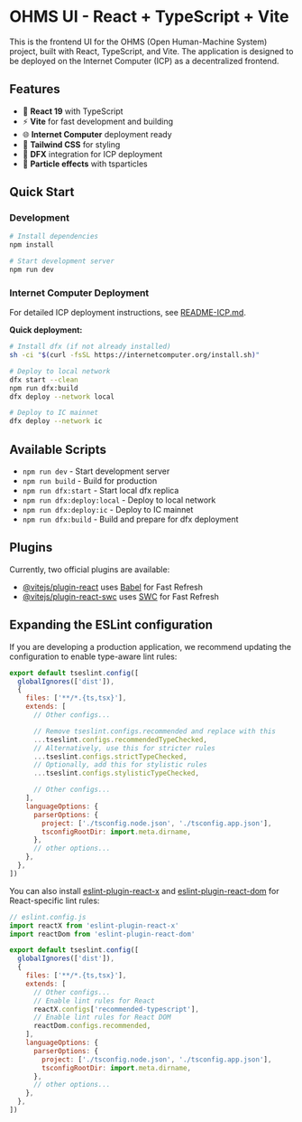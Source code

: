 # OHMS UI - React + TypeScript + Vite

This is the frontend UI for the OHMS (Open Human-Machine System) project, built with React, TypeScript, and Vite. The application is designed to be deployed on the Internet Computer (ICP) as a decentralized frontend.

## Features

- 🚀 **React 19** with TypeScript
- ⚡ **Vite** for fast development and building
- 🌐 **Internet Computer** deployment ready
- 🎨 **Tailwind CSS** for styling
- 🔗 **DFX** integration for ICP deployment
- 🎯 **Particle effects** with tsparticles

## Quick Start

### Development
```bash
# Install dependencies
npm install

# Start development server
npm run dev
```

### Internet Computer Deployment

For detailed ICP deployment instructions, see [README-ICP.md](./README-ICP.md).

**Quick deployment:**
```bash
# Install dfx (if not already installed)
sh -ci "$(curl -fsSL https://internetcomputer.org/install.sh)"

# Deploy to local network
dfx start --clean
npm run dfx:build
dfx deploy --network local

# Deploy to IC mainnet
dfx deploy --network ic
```

## Available Scripts

- `npm run dev` - Start development server
- `npm run build` - Build for production
- `npm run dfx:start` - Start local dfx replica
- `npm run dfx:deploy:local` - Deploy to local network
- `npm run dfx:deploy:ic` - Deploy to IC mainnet
- `npm run dfx:build` - Build and prepare for dfx deployment

## Plugins

Currently, two official plugins are available:

- [@vitejs/plugin-react](https://github.com/vitejs/vite-plugin-react/blob/main/packages/plugin-react) uses [Babel](https://babeljs.io/) for Fast Refresh
- [@vitejs/plugin-react-swc](https://github.com/vitejs/vite-plugin-react/blob/main/packages/plugin-react-swc) uses [SWC](https://swc.rs/) for Fast Refresh

## Expanding the ESLint configuration

If you are developing a production application, we recommend updating the configuration to enable type-aware lint rules:

```js
export default tseslint.config([
  globalIgnores(['dist']),
  {
    files: ['**/*.{ts,tsx}'],
    extends: [
      // Other configs...

      // Remove tseslint.configs.recommended and replace with this
      ...tseslint.configs.recommendedTypeChecked,
      // Alternatively, use this for stricter rules
      ...tseslint.configs.strictTypeChecked,
      // Optionally, add this for stylistic rules
      ...tseslint.configs.stylisticTypeChecked,

      // Other configs...
    ],
    languageOptions: {
      parserOptions: {
        project: ['./tsconfig.node.json', './tsconfig.app.json'],
        tsconfigRootDir: import.meta.dirname,
      },
      // other options...
    },
  },
])
```

You can also install [eslint-plugin-react-x](https://github.com/Rel1cx/eslint-react/tree/main/packages/plugins/eslint-plugin-react-x) and [eslint-plugin-react-dom](https://github.com/Rel1cx/eslint-react/tree/main/packages/plugins/eslint-plugin-react-dom) for React-specific lint rules:

```js
// eslint.config.js
import reactX from 'eslint-plugin-react-x'
import reactDom from 'eslint-plugin-react-dom'

export default tseslint.config([
  globalIgnores(['dist']),
  {
    files: ['**/*.{ts,tsx}'],
    extends: [
      // Other configs...
      // Enable lint rules for React
      reactX.configs['recommended-typescript'],
      // Enable lint rules for React DOM
      reactDom.configs.recommended,
    ],
    languageOptions: {
      parserOptions: {
        project: ['./tsconfig.node.json', './tsconfig.app.json'],
        tsconfigRootDir: import.meta.dirname,
      },
      // other options...
    },
  },
])
```
